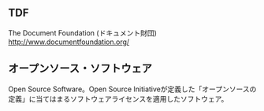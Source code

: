 ## TDF

The Document Foundation (ドキュメント財団) http://www.documentfoundation.org/

## オープンソース・ソフトウェア

Open Source Software。Open Source Initiativeが定義した「オープンソースの定義」に当てはまるソフトウェアライセンスを適用したソフトウェア。